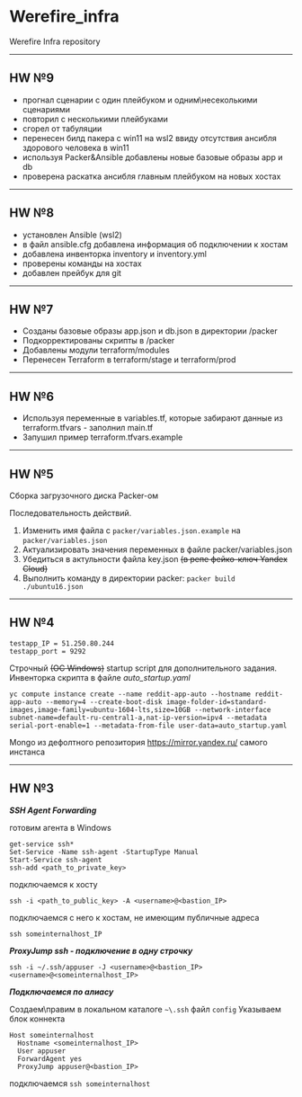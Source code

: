 # Werefire_infra
Werefire Infra repository

---

## HW №9

* прогнал сценарии с один плейбуком и одним\несеколькими сценариями
* повторил с несколькими плейбуками
* сгорел от табуляции
* перенесен билд пакера с win11 на wsl2 ввиду отсутствия ансибля здорового человека в win11
* используя Packer&Ansible добавлены новые базовые образы app и db
* проверена раскатка ансибля главным плейбуком на новых хостах

---
## HW №8

* установлен Ansible (wsl2)
* в файл ansible.cfg добавлена информация об подключении к хостам
* добавлена инвенторка inventory и inventory.yml
* проверены команды на хостах
* добавлен прейбук для git

---
## HW №7

* Созданы базовые образы app.json и db.json в директории /packer
* Подкорректированы скрипты в /packer
* Добавлены модули terraform/modules
* Перенесен Terraform в terraform/stage и terraform/prod

___

## HW №6

* Используя переменные в variables.tf, которые забирают данные из terraform.tfvars - заполнил main.tf
* Запушил пример terraform.tfvars.example

___

## HW №5

Сборка загрузочного диска Packer-ом

Последовательность действий.

1. Изменить имя файла с `packer/variables.json.example` на `packer/variables.json`
2. Актуализировать значения переменных в файле packer/variables.json
3. Убедиться в актульности файла key.json ~~(в репе фейко-ключ Yandex Cloud)~~
4. Выполнить команду в директории packer: `packer build ./ubuntu16.json`

---

## HW №4

    testapp_IP = 51.250.80.244
    testapp_port = 9292

Строчный ~~(ОС Windows)~~ startup script для дополнительного задания. Инвенторка скрипта в файле _auto_startup.yaml_

`yc compute instance create --name reddit-app-auto --hostname reddit-app-auto --memory=4 --create-boot-disk image-folder-id=standard-images,image-family=ubuntu-1604-lts,size=10GB --network-interface subnet-name=default-ru-central1-a,nat-ip-version=ipv4 --metadata serial-port-enable=1 --metadata-from-file user-data=auto_startup.yaml`

Mongo из дефолтного репозитория https://mirror.yandex.ru/ самого инстанса

---

## HW №3

***SSH Agent Forwarding***

готовим агента в Windows

    get-service ssh*
    Set-Service -Name ssh-agent -StartupType Manual
    Start-Service ssh-agent
    ssh-add <path_to_private_key>

подключаемся к хосту

`ssh -i <path_to_public_key> -A <username>@<bastion_IP>`

подключаемся с него к хостам, не имеющим публичные адреса

`ssh someinternalhost_IP`

***ProxyJump ssh - подключение в одну строчку***

`ssh -i ~/.ssh/appuser -J <username>@<bastion_IP> <username>@<someinternalhost_IP>`

***Подключаемся по алиасу***

Создаем\правим в локальном каталоге `~\.ssh` файл `config`
Указываем блок коннекта

    Host someinternalhost
      Hostname <someinternalhost_IP>
      User appuser
      ForwardAgent yes
      ProxyJump appuser@<bastion_IP>

подключаемся `ssh someinternalhost`
